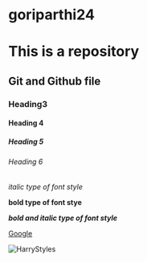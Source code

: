 # goriparthi24


# This is a repository
## Git and Github file
### Heading3
#### Heading 4
##### Heading 5
###### Heading 6

*italic type of font style*

**bold type of font stye**

***bold and italic type of font style***

[Google](www.google.com)

![HarryStyles](https://i.pinimg.com/originals/01/3a/d3/013ad31023d18af6d690ecd176cc9833.jpg)
